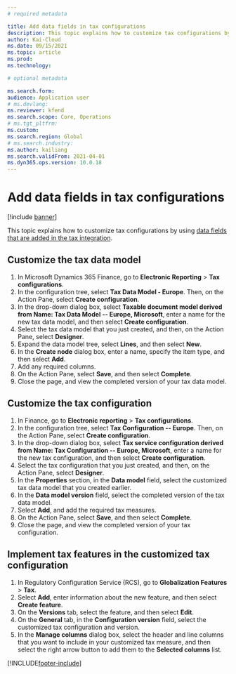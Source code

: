 ```yaml
---
# required metadata

title: Add data fields in tax configurations
description: This topic explains how to customize tax configurations by adding data fields.
author: Kai-Cloud
ms.date: 09/15/2021
ms.topic: article
ms.prod: 
ms.technology: 

# optional metadata

ms.search.form:
audience: Application user
# ms.devlang: 
ms.reviewer: kfend
ms.search.scope: Core, Operations
# ms.tgt_pltfrm: 
ms.custom: 
ms.search.region: Global
# ms.search.industry: 
ms.author: kailiang
ms.search.validFrom: 2021-04-01
ms.dyn365.ops.version: 10.0.18
---
```


# Add data fields in tax configurations

[!include [banner](../includes/banner.md)]

This topic explains how to customize tax configurations by using [data fields that are added in the tax integration](tax-service-add-data-fields-tax-integration-by-extension.md).

## Customize the tax data model

1. In Microsoft Dynamics 365 Finance, go to **Electronic Reporting** > **Tax configurations**.
2. In the configuration tree, select **Tax Data Model - Europe**. Then, on the Action Pane, select **Create configuration**.
3. In the drop-down dialog box, select **Taxable document model derived from Name: Tax Data Model -- Europe, Microsoft**, enter a name for the new tax data model, and then select **Create configuration**.
4. Select the tax data model that you just created, and then, on the Action Pane, select **Designer**.
5. Expand the data model tree, select **Lines**, and then select **New**.
6. In the **Create node** dialog box, enter a name, specify the item type, and then select **Add**.
7. Add any required columns.
8. On the Action Pane, select **Save**, and then select **Complete**.
9. Close the page, and view the completed version of your tax data model.

## Customize the tax configuration

1. In Finance, go to **Electronic reporting** > **Tax configurations**.
2. In the configuration tree, select **Tax Configuration -- Europe**. Then, on the Action Pane, select **Create configuration**.
3. In the drop-down dialog box, select **Tax service configuration derived from Name: Tax Configuration -- Europe, Microsoft**, enter a name for the new tax configuration, and then select **Create configuration**.
4. Select the tax configuration that you just created, and then, on the Action Pane, select **Designer**.
5. In the **Properties** section, in the **Data model** field, select the customized tax data model that you created earlier.
6. In the **Data model version** field, select the completed version of the tax data model.
7. Select **Add**, and add the required tax measures.
8. On the Action Pane, select **Save**, and then select **Complete**.
9. Close the page, and view the completed version of your tax configuration.

## Implement tax features in the customized tax configuration

1. In Regulatory Configuration Service (RCS), go to **Globalization Features** > **Tax**.
2. Select **Add**, enter information about the new feature, and then select **Create feature**.
3. On the **Versions** tab, select the feature, and then select **Edit**.
4. On the **General** tab, in the **Configuration version** field, select the customized tax configuration and version.
5. In the **Manage columns** dialog box, select the header and line columns that you want to include in your customized tax measure, and then select the right arrow button to add them to the **Selected columns** list.


[!INCLUDE[footer-include](../../includes/footer-banner.md)]
